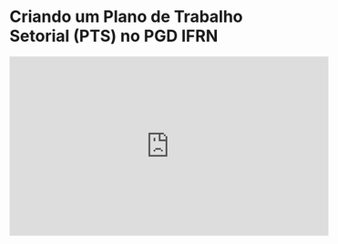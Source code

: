 # Criando um Plano de Trabalho Setorial (PTS) no PGD IFRN

<iframe 
        width="560" 
        height="315" 
        src="https://www.youtube.com/embed/OmUHAoaq65k" 
        title="YouTube video player | Criando um Plano de Trabalho Setorial (PTS) no PGD IFRN" 
        frameborder="0" 
        allow="accelerometer; autoplay; clipboard-write; encrypted-media; gyroscope; picture-in-picture; web-share" 
        allowfullscreen>
</iframe>

